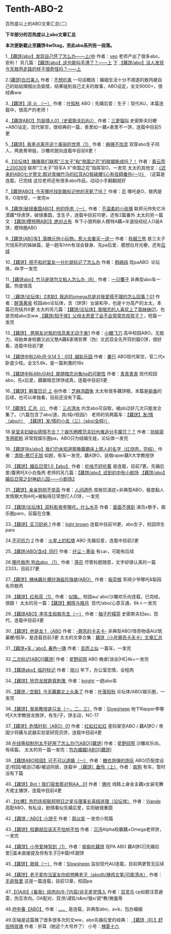 # Tenth-ABO-2
百热度以上的ABO文章汇总(二)

**下半部分的百热度以上abo文章汇总**

**本次更新截止至藕饼4w5tag，至此abo系列告一段落。**

1.[【藕饼/abo】发现自己怀了怎么办——上/中](http://veoto.lofter.com/post/1f500891_1c6761bbf) 作者：[veo](http://veoto.lofter.com/)
老师产出了很多abo，安利！
另几篇：[【藕饼/abo】这也能叫手滑了？——上](http://veoto.lofter.com/post/1f500891_1c6841fa2) [下](http://veoto.lofter.com/post/1f500891_1c68c1150)
[【藕饼/abo】没人发现今天敖丙走路的样子很奇怪吗？——上](http://veoto.lofter.com/post/1f500891_1c67f6a28)

2.[[藕饼]白日美人](http://nightwitch.lofter.com/post/378a27_1c6a040ef) 作者：[不想吃素](http://nightwitch.lofter.com/)
一句话概括：婚姻生活十分不顺遂的敖丙被自己的姑姑撺掇出去偷情，结果碰到自己丈夫的故事，ABO设定，全文9000+，很经典ww

3.[【藕饼】淬 火 （一）](http://yezhiqiu213.lofter.com/post/20333faf_1c65ea1d4) 作者：[叶知秋](http://yezhiqiu213.lofter.com/)
ABO｜先婚后爱｜生子｜现代AU，本篇连载中，很高产的老师！

4.[【藕饼ABO】包装情人01（史密斯夫妇AU）](http://meowwwwwwwwwwww.lofter.com/post/30ad5d25_1c6b57ed3) 作者：[三更猫叫](http://meowwwwwwwwwwww.lofter.com/)
史密斯夫妇梗+ABO设定，现代架空，很经典的一篇，表里如一藕×表里不一饼，连载中目前5更

5.[【藕饼】我差点离开这个美丽的世界（1）](http://shihouyizhiyan.lofter.com/post/1e99a304_1c6970ee8) 作者：[麻辣不加烫](http://shihouyizhiyan.lofter.com/)
双穿abo生子同人，两直男带娃，沙雕欢脱向连载中目前6更！

6.[【论坛体】赌赌我们联邦“三太子”和“帝国之花”的联姻能成吗？！](http://chengyunershang200309.lofter.com/post/30b4c5fc_1c6726efd) 作者：[乘云而上200309](http://chengyunershang200309.lofter.com/)
联邦“三太子”将军A X“帝国之花”指挥官O，一发完
太太的其他文：[《迟来的ABO七夕贺文:那对青梅竹马的红蓝AO我磕爆!(心有挂碍番外(一))》](http://chengyunershang200309.lofter.com/post/30b4c5fc_1c65d9138) （这篇是连载，已完结
这位老师还有很多abo作品，动动小手翻翻就好

7.[【藕饼ABO】今天哪吒找到敢标记他的天乾了吗？](http://sijixiaoxiang.lofter.com/post/1e323317_1c6868de8#) 作者：[花](http://sijixiaoxiang.lofter.com/)
哪吒是O，敖丙是B，O攻B受，一发完w

8.[【藕饼/破镜重圆ABO】他的俘虏（一）](http://jinjinfeifei.lofter.com/post/30c92973_1c6b69281) 作者：[不温柔的小玫瑰](http://jinjinfeifei.lofter.com/)
联邦元帅失忆冷漠藕*俘虏饼，破镜重圆，含生子，连载中目前10更，还有2篇番外
太太的另一篇文：[【藕饼/模特圈ABO】绝对占有](http://jinjinfeifei.lofter.com/post/30c92973_1c6ba4d12) 
年下小狼狗新人模特A藕×半退役经纪人O装A饼，模特圈ABO

9.[【藕饼/ABO车】落魄元帅小玩物，惹火龙妻买一送一](http://badaoouge.lofter.com/post/30ae5c02_1c6b8d4eb) 作者：[秋越三熊](http://badaoouge.lofter.com/)
是三太子欠钱系列的姊妹篇，是一趟车hhh有误会替身、先pa后爱、臆想白月光梗，还有[后续](http://badaoouge.lofter.com/post/30ae5c02_1c6c88db1)

10.[【藕饼】把不和的室友一分化就标记了怎么办](http://stelin.lofter.com/post/1e28ef99_1c69e88ea) 作者：[桐嶋纯](http://stelin.lofter.com/)
现paABO  论坛体，4k字一发完

11.[【藕饼abo】竹马是哭包又粘人怎么办（R）](http://mianmianmianmiemie.lofter.com/post/1e52f004_1c671f184) 作者：[一只蟹子](http://mianmianmianmiemie.lofter.com/)
非典型abo车一篇，热度很高

12.[（藕饼/论坛体）【求助】我追的omega总是对我爱搭不理的怎么回事？01](http://zuiluohuangquan.lofter.com/post/1f0d92dd_1c6a89171) 作者：[醉落黄泉](http://zuiluohuangquan.lofter.com/)
校园abo论坛体，含（饼饼）女装和孕，也是十分高产的太太，本篇已完结共6更
太太的另几篇：[【藕饼/论坛体】我暗恋的人喜欢上了我妹妹01](http://zuiluohuangquan.lofter.com/post/1f0d92dd_1c69ef8a9)，也是完结abo文ww
[【藕饼/知乎体】父母太恩爱了会不会常常忽视孩子？](http://zuiluohuangquan.lofter.com/post/1f0d92dd_1c6a0c376)，短篇一发完

13.[【藕饼】 男朋友对我的信息素无动于衷1](http://ssrslow.lofter.com/post/1ed5b653_1c673834f#) 作者：[小糖飞刀](http://ssrslow.lofter.com/)
高中校园ABO，无能力，母胎单身校霸又凶又憨A藕&家境贫寒（伪）文武双全先开窍的靓O饼，很好看，连载中目前7更

14.[【藕饼中秋24h/R-9.14 5：00】越轨乐园](http://woxihuanqinjiu322.lofter.com/post/30abfed2_1c6a09576) 作者：[秦行](http://woxihuanqinjiu322.lofter.com/)
ABO现代架空，官二代x卧底少校。全文5.6k，是一篇刺激的18x

15.[【藕饼中秋48h/04h】尾随暗恋对象he的可能性](http://meirenlan.lofter.com/post/1d38338f_1c6a16bb3) 作者：[青青青青](http://meirenlan.lofter.com/)
现代校园abo，先x后爱，藕霸暗恋饼饼成真，连载中目前5更

16.[【藕饼】孵蛋日记 上](http://zhimatangyuantu.lofter.com/post/1fb66da9_1c663bba7) [中](http://zhimatangyuantu.lofter.com/post/1fb66da9_1c68dd660)作者：[芝麻汤圆兔](http://zhimatangyuantu.lofter.com/)
太太有很多藕饼粮，本篇是[偷香](http://zhimatangyuantu.lofter.com/post/1fb66da9_1c6589dd2)的后续，也可以单独看，目前还没有下篇。

17.[【藕饼】汇总（r）](http://sandianshui494.lofter.com/post/30a2f9d0_1c68f0d71) 作者：[三点清水](http://sandianshui494.lofter.com/)
内含abo可自取，被pb过好几次只能发合集了。（六篇包含了abo/道，具/纯r/校园/）
老师的另两篇车：[【藕饼】发/情（abo/r）](http://sandianshui494.lofter.com/post/30a2f9d0_1c682fb48) 
[【藕饼】发/情的小龙（三）（abo/全程r）](http://sandianshuiqing435.lofter.com/post/30c18e1b_1c682efbe)

18.[皇室夫妇疑似感情不合？？娱乐圈模范夫妇也难逃分手魔咒？？](http://momo2455.lofter.com/post/1f75acc4_1c696bc2b) 作者：[防偷窥专用昵称](http://momo2455.lofter.com/)
非常规娱乐圈pa，ABO只为结婚生娃，论坛体一发完

19.[【藕饼18x/abo】我们仍未知道那晚藕霸床上那人的名字（红烧肉，完结）](http://dxx96.lofter.com/post/1e1d237a_1c68025c0) 作者：[清晓-寒灯无旭](http://dxx96.lofter.com/)
如题，有车一发完，藕A饼O，说唱raper藕X大学教授饼

20.[【藕饼】婚后日常1.0【abo】](http://chishabuhao.lofter.com/post/1ff431da_1c684a02c) 作者：[吃啥不好吃蕉](http://chishabuhao.lofter.com/)
是连载，目前7更。先婚后爱/腹黑吒X小白兔丙
老师的另几篇：[【藕饼/abo】迟到的中秋小剧场](http://chishabuhao.lofter.com/post/1ff431da_1c6a52849)
[【藕饼/abo】婚后日常之封神幼儿园——小剧场2](http://chishabuhao.lofter.com/post/1ff431da_1c68e4d9d)

21.[【藕饼】亲亲抱抱不举高](http://renjianyuse.lofter.com/post/30af40bd_1c69253ad) 作者：[人间遇色](http://renjianyuse.lofter.com/)
皮肤饥渴症+非典型ABO，极度黏人发情期大狗A吒×被黏得日常想打人O饼，一发完

22.[【藕饼/论坛体】双料影帝李哪吒，什么水平](http://yiyi2416.lofter.com/post/30bbf497_1c6718e49) 作者：[面面不俱到](http://yiyi2416.lofter.com/)
演员x歌手，娱乐圈paro，前篇在合集

23.[【藕饼】实习奶爸 1](http://linlingennipinle.lofter.com/post/1fab8d81_1c66dc018) 作者：[light brown](http://linlingennipinle.lofter.com/)
连载中目前16更，abo生子，校园师生paro

24.[不可抗力](http://xingxingshangdesongta.lofter.com/post/1efdf703_1c65e548e) [2](http://xingxingshangdesongta.lofter.com/post/1efdf703_1c665209a) 作者：[火星上的松塔](http://xingxingshangdesongta.lofter.com/)
ABO 先婚后爱，连载中目前2更

25.[【藕饼/ABO/含я】同行](http://xianchenzhumoran977.lofter.com/post/20038929_1c6640bd0) 作者：[纤尘丶墨染](http://xianchenzhumoran977.lofter.com/)
有car，可能有后续

26.[哪吒敖丙 狗血abo （1）](http://lanzhanzheiyangzuyi.lofter.com/post/30b273c5_1c66210fc) 作者：[莲花](http://lanzhanzheiyangzuyi.lofter.com/)
尽管标题随意，文字却很认真的一篇2333，目前27更

27.[【藕饼】辣味藕片爆炒海盐珍珠蚌(ABO）](http://banlangen955.lofter.com/post/30b01811_1c68ad449) 作者：[板蓝根](http://banlangen955.lofter.com/)
军阀少爷哪吒&梨园名伶敖丙

28.[【藕饼】红和蓝（1）](http://sirensdream.lofter.com/post/30b85442_1c6b00de0) 作者：[似锦。](http://sirensdream.lofter.com/)
校园au/ abo/沙雕欢乐向连载，已完结，很甜！
太太的另一篇：[【藕饼】朝晖与皓月](http://sirensdream.lofter.com/post/30b85442_1c6c288ae) 
现代/abo/心意互通，6k＋一发完

29.[【藕饼ABO】李先生和敖先生（一）](http://youziningmengcha331.lofter.com/post/30aed618_1c6513da8) 作者：[柚子柠檬茶](http://youziningmengcha331.lofter.com/)
史密斯夫妇au，现代，连载中目前4更

30.[【藕饼】他是龙 1 （ABO](http://homo-kafka.lofter.com/post/1ff4e1a7_1c67c72b9) 作者：[-罪恶的卡夫卡-](http://homo-kafka.lofter.com/)
非典型ABO/怪奇物语AU/筑巢梗/假孕，是连载目前3更
太太的文章合集：[藕饼（小号罪恶卡夫卡）文章汇总](http://homo-mer.lofter.com/post/1e60e2a4_1c69598ea#)

31.[【藕饼•车／abo】春色一隅](http://guipo374.lofter.com/post/308f9537_1c6736f20) 作者：[去而上仙](http://guipo374.lofter.com/)
一篇车，一发完

32.[二次标记[ABO][藕饼]](http://iceclearx.lofter.com/post/1ecc1d47_1c69853b2) 作者：[星野祁照](http://iceclearx.lofter.com/)
ABO 微虐|误会|HE|4k+一发完

33.[【藕饼abo】临时标记](http://xingwanzuishuai.lofter.com/post/1e59d32a_1c696d3fb) 作者：[晓川](http://xingwanzuishuai.lofter.com/)
年下，办公室恋情，全程肉

34.[【藕饼】抢完龙就跑真刺激 ](http://knight781.lofter.com/post/1f0b0b69_1c66e55ec) 作者：[knight](http://knight781.lofter.com/)
一趟abo车

35.[【藕饼／空戬】今天藕霸又上头条了](http://yelaizhaomeng.lofter.com/post/30b67f58_1c6906d0c) 作者：[叶落知秋](http://yelaizhaomeng.lofter.com/)
论坛体/ABO/娱乐圈，一发完

36.[【藕饼】我家教授是只龙（一，二，三）](http://slowsheep.lofter.com/post/308da09a_1c67c169b) 作者：[Slowsheep](http://slowsheep.lofter.com/)
地下Rapper李哪吒X大学教授龙族饼，有生/子，饼主动，NC-17

37.[【藕饼】危情时刻（ABO）01](http://hongzhazha.lofter.com/post/1d5f4aa9_1c6b199cb) 作者：[红虹红虹红](http://hongzhazha.lofter.com/)
星际架空ABO / 藕A饼O / 帝国少将藕与武器实验室研究员饼，连载中目前4更

38.[在线等抑制剂太不好用了怎么办!?[ABO][藕饼]](http://iceclearx.lofter.com/post/1ecc1d47_1c67cc54a) 作者：[星野祁照](http://iceclearx.lofter.com/)
沙雕欢乐向，有续篇。
太太的另一篇一发完：[包办婚姻[ABO][藕饼]](http://iceclearx.lofter.com/post/1ecc1d47_1c694102f)

39.[【藕饼ABO校园】可不可以退婚（一）](http://370520305.lofter.com/post/1d30e0d4_1c6984e0a) 作者：[糖衣炮弹的炮灰](http://370520305.lofter.com/)
ABO/匹配度设定/校园/被迫订婚/被迫同居，连载中
[〔藕饼〕垂怜（上）](http://xilouxieyu599.lofter.com/post/1fe00990_1c662963f) 作者：[疯狗](http://xilouxieyu599.lofter.com/)
有车，暂时没有下篇

40.[【藕饼】Bot！我们宿舍那对狗AA…01](http://foyin207.lofter.com/post/30d42845_1c6aeb898) 作者：[佛吟](http://foyin207.lofter.com/)
戏精上身金主藕x女装宅舞大佬主播饼，连载中目前4更

41.[【](http://zenmeweixiao.lofter.com/post/1efb6fc8_1c69edeb5#)[吐槽】热烈庆祝联邦明日之星与理事长喜结连理（论坛体）](http://zenmeweixiao.lofter.com/post/1efb6fc8_1c69edeb5#) 作者：[Viande](http://zenmeweixiao.lofter.com/)
高配ABO，有私设，剧情看似先婚后爱，实则破镜重圆

42.[【](http://even0756.lofter.com/post/1ff709ce_1c68f4992)[藕饼／ABO】小饼干](http://even0756.lofter.com/post/1ff709ce_1c68f4992) 作者：[周以安](http://even0756.lofter.com/)
一发完小短篇

43.[【藕饼】校霸就应该天不怕地不怕](http://chenmian0409.lofter.com/post/205c23c9_1c6a1c263) 作者：[沉沔](http://chenmian0409.lofter.com/)​
Alpha校霸藕×Omega老师饼，一发完

44.[【藕饼】小爷爱神驾到（1）](http://toutouchioubing.lofter.com/post/30de9b1a_1c6b8928b) 作者：[偷偷吃藕饼](http://toutouchioubing.lofter.com/)
现PA ABO 藕A饼O||先婚后爱||虽未直接提及但有生子||中篇HE甜饼

45.[【藕饼】救赎（一）](http://slowsheep.lofter.com/post/308da09a_1c6943584) 作者：[Slowsheep](http://slowsheep.lofter.com/)
监狱现代AU连载，目前两更暂无后续

46.[【藕饼】老子拿你当室友你却想睡老子（abo向/辣鸡文笔/可能清水）](http://wanyeyuheng666.lofter.com/post/30ac1f51_1c64643b3) 作者：[无逾我里](http://wanyeyuheng666.lofter.com/)
这是一篇连载，目前12章，校园pa

47.[【OA向】《看我》炖肉向/6-7内容/非无差党慎入](http://acc1524889.lofter.com/post/1d1088df_1c65e3919) 作者：[百灵鸟](http://acc1524889.lofter.com/)
cp如题注意避雷，伪互攻向。OA配对，双*性/道*具/s&m/强x/调*教/微羞辱

48.[府中春【ABO】](http://lianyuyiyu.lofter.com/post/1def7f29_1c667fd1d) 作者：[。。。](http://lianyuyiyu.lofter.com/)
是连载，非典型abo，a×b，包办婚姻

49.压轴是这篇推了很多很多次的文ww，abo先婚后爱的经典：
[【藕饼（R）】舒伯特玫瑰](http://huaixiashiliu209.lofter.com/post/309af1a8_1c66a46c6) 作者：折耳（她这个大号炸了） 小号：[槐夏十六](http://huaixiashiliu209.lofter.com/)


